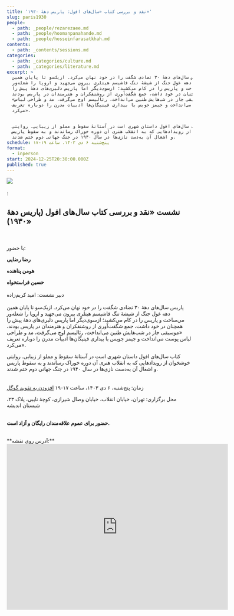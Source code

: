 ```yaml
---
title: 'نقد و بررسی کتاب «سال‌های افول: پاریس دههٔ ۱۹۳۰»'
slug: paris1930
people:
  - path: _people/rezarezaee.md
  - path: _people/hoomanpanahande.md
  - path: _people/hosseinfarasatkhah.md
contents:
  - path: _contents/sessions.md
categories:
  - path: _categories/culture.md
  - path: _categories/literature.md
excerpt: >
  پاریس سال‌های دههٔ ۳۰ تضادی شگفت را در خود نهان می‌کرد. ازیک‌سو تا پایان همین
  دهه غول جنگ از شیشهٔ تنگ فاشیسم هیتلری بیرون می‌جهید و اروپا را شعله‌ور
  می‌ساخت و پاریس را در کام می‌کشید؛ ازسوی‌دیگر اما پاریس دلبری‌های دههٔ پیش را
  همچنان در خود داشت، جمع شگفت‌آوری از روشنفکران و هنرمندان در پاریس بودند،
  «موسیقی جاز در شب‌هایش طنین می‌انداخت، رئالیسم اوج می‌گرفت، مد و طراحی لباس
  پوست می‌انداخت و جیمز جویس با بیداری فینیگان‌ها ادبیات مدرن را دوباره تعریف
  می‌کرد». 


  کتاب سال‌های افول داستان شهری‌ است در آستانهٔ سقوط و مملو از زیبایی. روایتی
  خوشخوان از رویدادهایی که به انقلاب هنری آن دوره خوراک رساندند و به سقوط پاریس
  و اشغال آن به‌دست نازی‌ها در سال ۱۹۴۰ در جنگ جهانی دوم ختم شدند.
schedule: پنج‌شنبه ۶ دی ۱۴۰۳، ساعت ۱۹-۱۷
format:
  - inperson
start: 2024-12-25T20:30:00.000Z
published: true
---
```




![](https://assets.tina.io/b6b0cb5c-4b1b-43f4-9bea-8d6867c09320/رویدادها/photo_2024-12-21_17-20-10.jpg)
<br><br>
:

## نشست «نقد و بررسی کتاب سال‌های افول (پاریس دهۀ ۱۹۳۰)»
<br><br>
با حضور:

**رضا رضایی**

**هومن پناهنده**

**حسین فراستخواه**
<br><br>
دبیر نشست: امید کریم‌زاده
<br><br>
پاریس سال‌های دههٔ ۳۰ تضادی شگفت را در خود نهان می‌کرد. ازیک‌سو تا پایان همین دهه غول جنگ از شیشهٔ تنگ فاشیسم هیتلری بیرون می‌جهید و اروپا را شعله‌ور می‌ساخت و پاریس را در کام می‌کشید؛ ازسوی‌دیگر اما پاریس دلبری‌های دههٔ پیش را همچنان در خود داشت، جمع شگفت‌آوری از روشنفکران و هنرمندان در پاریس بودند، «موسیقی جاز در شب‌هایش طنین می‌انداخت، رئالیسم اوج می‌گرفت، مد و طراحی لباس پوست می‌انداخت و جیمز جویس با بیداری فینیگان‌ها ادبیات مدرن را دوباره تعریف می‌کرد». 

کتاب سال‌های افول داستان شهری‌ است در آستانهٔ سقوط و مملو از زیبایی. روایتی خوشخوان از رویدادهایی که به انقلاب هنری آن دوره خوراک رساندند و به سقوط پاریس و اشغال آن به‌دست نازی‌ها در سال ۱۹۴۰ در جنگ جهانی دوم ختم شدند.
<br><br><br>
زمان: پنج‌شنبه، ۶ دی ۱۴۰۳، ساعت ۱۷-۱۹ <a target="_blank" href="https://calendar.google.com/calendar/event?action=TEMPLATE&tmeid=MnRqMzliZnE3a2huaHE2Z2djYmgwZTY0azMgam9taG91cmlmYWxzYWZlQG0&tmsrc=jomhourifalsafe%40gmail.com">افزودن به تقویم گوگل</a>

محل برگزاری: تهران، خیابان انقلاب، خیابان وصال شیرازی، کوچهٔ نایبی، پلاک ۲۳، شبستان اندیشه
<br><br>

**حضور برای عموم علاقه‌مندان رایگان و آزاد است.**

<br>
**آدرس روی نقشه:**

<iframe src="https://www.google.com/maps/embed?pb=!1m17!1m12!1m3!1d3239.9701159679107!2d51.400496999999994!3d35.702352999999995!2m3!1f0!2f0!3f0!3m2!1i1024!2i768!4f13.1!3m2!1m1!2zMzXCsDQyJzA4LjUiTiA1McKwMjQnMDEuOCJF!5e0!3m2!1sen!2s!4v1727792460938!5m2!1sen!2s" width="600" height="450" style="border:0;" allowfullscreen="" loading="lazy" referrerpolicy="no-referrer-when-downgrade"></iframe>
